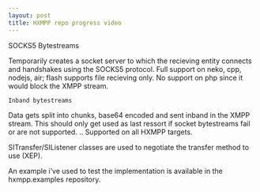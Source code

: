 ```yaml
---
layout: post
title: HXMPP repo progress video
---
```


SOCKS5 Bytestreams

Temporarily creates a socket server to which the recieving entity connects and handshakes using the SOCKS5 protocol.
Full support on neko, cpp, nodejs, air; flash supports file recieving only.
No support on php since it would block the XMPP stream.

    Inband bytestreams

Data gets split into chunks, base64 encoded and sent inband in the XMPP stream. This should only get used as last ressort if socket bytestreams fail or are not supported.
.. Supported on all HXMPP targets.

SITransfer/SIListener classes are used to negotiate the transfer method to use (XEP).

An example i’ve used to test the implementation is available in the hxmpp.examples repository.
